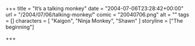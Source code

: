 +++
title = "It’s a talking monkey"
date = "2004-07-06T23:28:42+00:00"
url = "/2004/07/06/talking-monkey/"
comic = "20040706.png"
alt = ""
tags = []
characters = [ "Kaigon", "Ninja Monkey", "Shawn" ]
storyline = ["The beginning"]

+++
